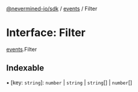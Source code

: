 [@nevermined-io/sdk](../code-reference.md) / [events](../modules/events.md) / Filter

# Interface: Filter

[events](../modules/events.md).Filter

## Indexable

▪ [key: `string`]: `number` \| `string` \| `string`[] \| `number`[]
